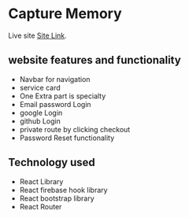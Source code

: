# Capture Memory

Live site [Site Link](https://single-service-provider.web.app/).

## website features and functionality
* Navbar for navigation 
* service card 
* One Extra part is specialty
* Email password Login 
* google Login 
* github Login 
* private route by clicking checkout
* Password Reset functionality
## Technology used
* React Library
* React firebase hook library
* React bootstrap library
* React Router

